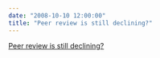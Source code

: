 ```yaml
---
date: "2008-10-10 12:00:00"
title: "Peer review is still declining?"
---
```


[Peer review is still declining?](/lemire/blog/2008/10-10-peer-review-is-still-declining)

